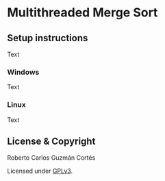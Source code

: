# Multithreaded Merge Sort
## Setup instructions
Text

### Windows
Text

### Linux
Text

## License & Copyright
Roberto Carlos Guzmán Cortés

Licensed under [GPLv3](LICENSE).
